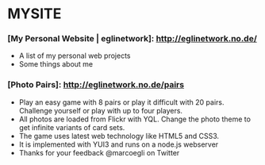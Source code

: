MYSITE
======

### [My Personal Website | eglinetwork]: http://eglinetwork.no.de/

* A list of my personal web projects
* Some things about me



### [Photo Pairs]: http://eglinetwork.no.de/pairs

* Play an easy game with 8 pairs or play it difficult with 20 pairs. Challenge yourself or play with up to four players.
* All photos are loaded from Flickr with YQL. Change the photo theme to get infinite variants of card sets.
* The game uses latest web technology like HTML5 and CSS3. 
* It is implemented with YUI3 and runs on a node.js webserver
* Thanks for your feedback @marcoegli on Twitter